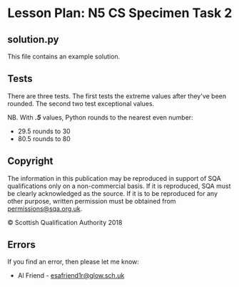 # Lesson Plan: N5 CS Specimen Task 2

## solution.py

This file contains an example solution.

## Tests

There are three tests.  The first tests the extreme values after they've been rounded.  The second two test exceptional values.

NB. With ___.5___ values, Python rounds to the nearest even number:

* 29.5 rounds to 30
* 80.5 rounds to 80

## Copyright

The information in this publication may be reproduced in support of SQA qualifications only on a non-commercial basis. If it is reproduced, SQA must be clearly acknowledged as the source. If it is to be reproduced for any other purpose, written permission must be obtained from [permissions@sqa.org.uk](mailto:permissions@sqa.org.uk).

&copy; Scottish Qualification Authority 2018

## Errors

If you find an error, then please let me know:

* Al Friend - [esafriend1r@glow.sch.uk](mailto:esafriend1r@glow.sch.uk)